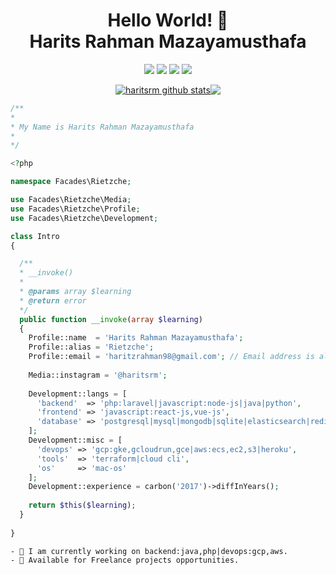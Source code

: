 <h1 align=center color=white> Hello World! 👋 </br> Harits Rahman Mazayamusthafa</h1>
<p align=center>
  <img src="https://img.shields.io/discord/980034204236668958?style=flat" />
  <img src="https://img.shields.io/github/followers/haritsrm?style=flat" />
  <a href="https://github.com/sponsors/haritsrm"><img src="https://img.shields.io/static/v1?label=Sponsor%haritsrm&message=%E2%9D%A4&logo=GitHub" /></a>
  <img src="https://visitor-badge.laobi.icu/badge?page_id=haritsrm.haritsrm" />
</p>
<!--
**haritsrm/haritsrm** is a ✨ _special_ ✨ repository because its `README.md` (this file) appears on your GitHub profile.

Here are some ideas to get you started:

- 🔭 I’m currently working on ...
- 🌱 I’m currently learning ...
- 👯 I’m looking to collaborate on ...
- 🤔 I’m looking for help with ...
- 💬 Ask me about ...
- 📫 How to reach me: ...
- 😄 Pronouns: ...
- ⚡ Fun fact: ...
-->

<!-- ![](https://github.com/haritsrm/haritsrm/blob/main/header.png) -->

<p align=center>
<a href="https://github.com/haritsrm"><img align="center" src="https://github-stats-haritsrms-projects.vercel.app/api?username=haritsrm&show_icons=true&theme=nord&hide_border=true&hide_title=true&count_private=true&include_all_commits=true&show_owner=true" alt="haritsrm github stats" /></a><a href="https://github.com/haritsrm"><img align="center" src="https://github-stats-haritsrms-projects.vercel.app/api/top-langs/?username=haritsrm&layout=compact&theme=nord&hide_border=true&hide=CSS,HTML,Blade&count_private=true&langs_count=6" /></a>
</p>

```php
/**
*
* My Name is Harits Rahman Mazayamusthafa
*
*/

<?php

namespace Facades\Rietzche;

use Facades\Rietzche\Media;
use Facades\Rietzche\Profile;
use Facades\Rietzche\Development;

class Intro
{

  /**
  * __invoke()
  * 
  * @params array $learning
  * @return error
  */
  public function __invoke(array $learning)
  {
    Profile::name  = 'Harits Rahman Mazayamusthafa';
    Profile::alias = 'Rietzche';
    Profile::email = 'haritzrahman98@gmail.com'; // Email address is already taken
    
    Media::instagram = '@haritsrm';
    
    Development::langs = [
      'backend'  => 'php:laravel|javascript:node-js|java|python',
      'frontend' => 'javascript:react-js,vue-js',
      'database' => 'postgresql|mysql|mongodb|sqlite|elasticsearch|redis'
    ];
    Development::misc = [
      'devops' => 'gcp:gke,gcloudrun,gce|aws:ecs,ec2,s3|heroku',
      'tools'  => 'terraform|cloud cli',
      'os'     => 'mac-os'
    ];
    Development::experience = carbon('2017')->diffInYears();
    
    return $this($learning);
  }
  
}

```

```
- 🥱 I am currently working on backend:java,php|devops:gcp,aws.
- 🚀 Available for Freelance projects opportunities.
```
